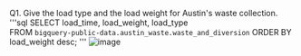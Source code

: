 Q1. Give the load type and the load weight for Austin's waste collection. 
'''sql 
SELECT load_time, load_weight, load_type  
FROM `bigquery-public-data.austin_waste.waste_and_diversion` 
ORDER BY load_weight desc;
'''
![image](https://github.com/mummypapakasher/1/assets/159010880/d623562e-02a9-413f-8406-62c796d82db6)
